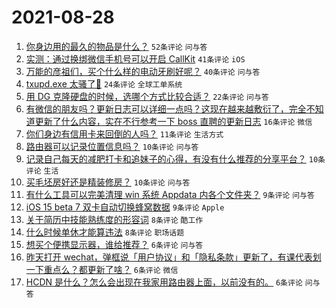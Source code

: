 # 2021-08-28

1. [你身边用的最久的物品是什么？](https://www.v2ex.com/t/798486) `52条评论` `问与答`
1. [实测：通过换绑微信手机号可以开启 CallKit](https://www.v2ex.com/t/798484) `41条评论` `iOS`
1. [万能的彦祖们，买个什么样的电动牙刷好呢？](https://www.v2ex.com/t/798459) `40条评论` `问与答`
1. [txupd.exe 太骚了🐶](https://www.v2ex.com/t/798463) `24条评论` `全球工单系统`
1. [用 DG 克隆硬盘的时候，选哪个方式比较合适？](https://www.v2ex.com/t/798471) `22条评论` `问与答`
1. [有微信的朋友吗？更新日志可以详细一点吗？这现在越来越敷衍了，完全不知道更新了什么内容，实在不行参考一下 boss 直聘的更新日志](https://www.v2ex.com/t/798485) `16条评论` `微信`
1. [你们身边有信用卡来回倒的人吗？](https://www.v2ex.com/t/798511) `11条评论` `生活方式`
1. [路由器可以记录位置信息吗？](https://www.v2ex.com/t/798498) `10条评论` `问与答`
1. [记录自己每天的减肥打卡和追妹子的心得，有没有什么推荐的分享平台？](https://www.v2ex.com/t/798491) `10条评论` `生活`
1. [买毛坯房好还是精装修房？](https://www.v2ex.com/t/798469) `10条评论` `问与答`
1. [有什么工具可以完美清理 win 系统 Appdata 内各个文件夹？](https://www.v2ex.com/t/798475) `9条评论` `问与答`
1. [iOS 15 beta 7 双卡自动切换蜂窝数据](https://www.v2ex.com/t/798470) `9条评论` `Apple`
1. [关于简历中技能熟练度的形容词](https://www.v2ex.com/t/798476) `8条评论` `酷工作`
1. [什么时候单休才能算违法](https://www.v2ex.com/t/798462) `8条评论` `职场话题`
1. [想买个便携显示器，谁给推荐？](https://www.v2ex.com/t/798502) `6条评论` `问与答`
1. [昨天打开 wechat，弹框说「用户协议」和「隐私条款」更新了，有课代表划一下重点么？都更新了啥？](https://www.v2ex.com/t/798468) `6条评论` `微信`
1. [HCDN 是什么？怎么会出现在我家用路由器上面，以前没有的。](https://www.v2ex.com/t/798460) `6条评论` `问与答`
